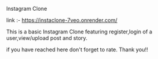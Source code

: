 Instagram Clone

link :- https://instaclone-7veo.onrender.com/

This is a basic Instagram Clone featuring register,login of a user,view/upload post and story.

if you have reached here don't forget to rate. Thank you!!
